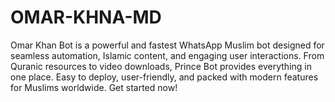 # OMAR-KHNA-MD
Omar Khan Bot is a powerful and fastest WhatsApp Muslim bot designed for seamless automation, Islamic content, and engaging user interactions. From Quranic resources to video downloads, Prince Bot provides everything in one place. Easy to deploy, user-friendly, and packed with modern features for Muslims worldwide. Get started now!
